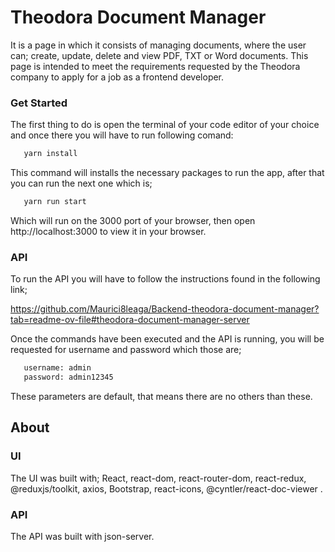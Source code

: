# Theodora Document Manager

It is a page in which it consists of managing documents, where the user can; create, update, delete and view PDF, TXT or Word documents. This page is intended to meet the requirements requested by the Theodora company to apply for a job as a frontend developer.

### Get Started

The first thing to do is open the terminal of your code editor of your choice and once there you will have to run following comand:

```sh
   yarn install
```

This command will installs the necessary packages to run the app, after that you can run the next one which is;

```sh
   yarn run start
```

Which will run on the 3000 port of your browser, then open http://localhost:3000 to view it in your browser.

### API

To run the API you will have to follow the instructions found in the following link;

https://github.com/Maurici8leaga/Backend-theodora-document-manager?tab=readme-ov-file#theodora-document-manager-server

Once the commands have been executed and the API is running, you will be requested for username and password which those are;

```sh
   username: admin
   password: admin12345
```

These parameters are default, that means there are no others than these.

## About

### UI

The UI was built with; React, react-dom, react-router-dom, react-redux, @reduxjs/toolkit, axios, Bootstrap, react-icons, @cyntler/react-doc-viewer .

### API

The API was built with json-server.
